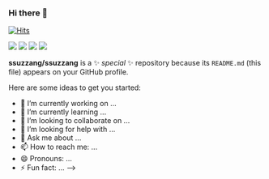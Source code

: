 ### Hi there 👋
[![Hits](https://hits.seeyoufarm.com/api/count/incr/badge.svg?url=https%3A%2F%2Fgithub.com%2Fssuzzang&count_bg=%23FFCF00&title_bg=%23000000&icon=hashnode.svg&icon_color=%23F6F75E&title=ssuzzang&edge_flat=false)](https://hits.seeyoufarm.com)


<img src="https://img.shields.io/badge/ssuzznag-3DDC84?style=flat-square&logo=Andela&logoColor=yellow"/>
<img src="https://img.shields.io/badge/kkkjs124@kakao.com-3DDC84?style=flat-square&logo=KakaoTalk&logoColor=#FFCD00"/> 
<img src="https://img.shields.io/badge/ssuzznag-3DDC84?style=flat-square&logo=Android&logoColor=red"/> 
<img src="https://img.shields.io/badge/ssuzznag-3DDC84?style=flat-square&logo=Android&logoColor=red"/> 


**ssuzzang/ssuzzang** is a ✨ _special_ ✨ repository because its `README.md` (this file) appears on your GitHub profile.

Here are some ideas to get you started:

- 🔭 I’m currently working on ...
- 🌱 I’m currently learning ...
- 👯 I’m looking to collaborate on ...
- 🤔 I’m looking for help with ...
- 💬 Ask me about ...
- 📫 How to reach me: ...
- 😄 Pronouns: ...
- ⚡ Fun fact: ...
-->
